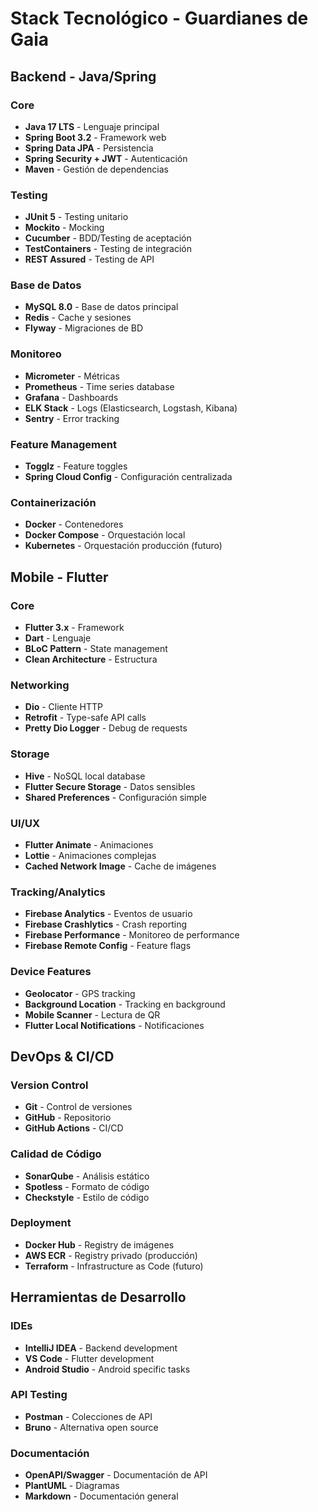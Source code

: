 # Stack Tecnológico - Guardianes de Gaia

## Backend - Java/Spring

### Core
- **Java 17 LTS** - Lenguaje principal
- **Spring Boot 3.2** - Framework web
- **Spring Data JPA** - Persistencia
- **Spring Security + JWT** - Autenticación
- **Maven** - Gestión de dependencias

### Testing
- **JUnit 5** - Testing unitario
- **Mockito** - Mocking
- **Cucumber** - BDD/Testing de aceptación
- **TestContainers** - Testing de integración
- **REST Assured** - Testing de API

### Base de Datos
- **MySQL 8.0** - Base de datos principal
- **Redis** - Cache y sesiones
- **Flyway** - Migraciones de BD

### Monitoreo
- **Micrometer** - Métricas
- **Prometheus** - Time series database
- **Grafana** - Dashboards
- **ELK Stack** - Logs (Elasticsearch, Logstash, Kibana)
- **Sentry** - Error tracking

### Feature Management
- **Togglz** - Feature toggles
- **Spring Cloud Config** - Configuración centralizada

### Containerización
- **Docker** - Contenedores
- **Docker Compose** - Orquestación local
- **Kubernetes** - Orquestación producción (futuro)

## Mobile - Flutter

### Core
- **Flutter 3.x** - Framework
- **Dart** - Lenguaje
- **BLoC Pattern** - State management
- **Clean Architecture** - Estructura

### Networking
- **Dio** - Cliente HTTP
- **Retrofit** - Type-safe API calls
- **Pretty Dio Logger** - Debug de requests

### Storage
- **Hive** - NoSQL local database
- **Flutter Secure Storage** - Datos sensibles
- **Shared Preferences** - Configuración simple

### UI/UX
- **Flutter Animate** - Animaciones
- **Lottie** - Animaciones complejas
- **Cached Network Image** - Cache de imágenes

### Tracking/Analytics
- **Firebase Analytics** - Eventos de usuario
- **Firebase Crashlytics** - Crash reporting
- **Firebase Performance** - Monitoreo de performance
- **Firebase Remote Config** - Feature flags

### Device Features
- **Geolocator** - GPS tracking
- **Background Location** - Tracking en background
- **Mobile Scanner** - Lectura de QR
- **Flutter Local Notifications** - Notificaciones

## DevOps & CI/CD

### Version Control
- **Git** - Control de versiones
- **GitHub** - Repositorio
- **GitHub Actions** - CI/CD

### Calidad de Código
- **SonarQube** - Análisis estático
- **Spotless** - Formato de código
- **Checkstyle** - Estilo de código

### Deployment
- **Docker Hub** - Registry de imágenes
- **AWS ECR** - Registry privado (producción)
- **Terraform** - Infrastructure as Code (futuro)

## Herramientas de Desarrollo

### IDEs
- **IntelliJ IDEA** - Backend development
- **VS Code** - Flutter development
- **Android Studio** - Android specific tasks

### API Testing
- **Postman** - Colecciones de API
- **Bruno** - Alternativa open source

### Documentación
- **OpenAPI/Swagger** - Documentación de API
- **PlantUML** - Diagramas
- **Markdown** - Documentación general